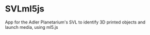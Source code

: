 # SVLml5js
App for the Adler Planetarium's SVL to identify 3D printed objects and launch media, using ml5.js
